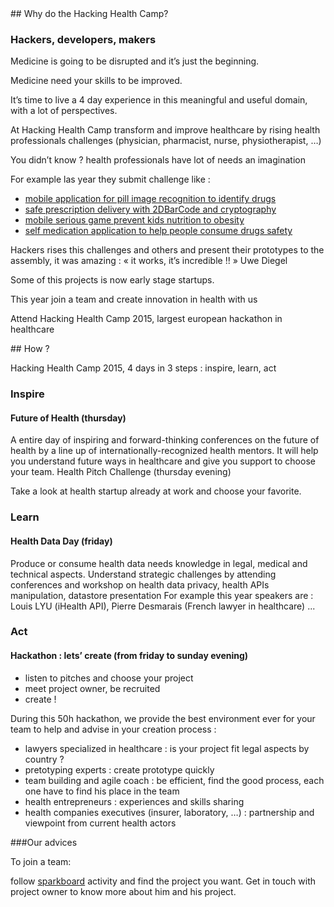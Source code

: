 <div class="col-xs-12 col-md-6" markdown="1">
## Why do the Hacking Health Camp?

### Hackers, developers, makers

Medicine is going to be disrupted and it’s just the beginning.

Medicine need your skills to be improved.

It’s time to live a 4 day experience in this meaningful and useful domain, with a lot of perspectives.

At Hacking Health Camp transform and improve healthcare by rising health professionals challenges (physician, pharmacist, nurse, physiotherapist, …)

You didn’t know ? health professionals have lot of needs an imagination

For example las year they submit challenge like :

- [mobile application for pill image recognition to identify drugs](http://projects.digitalhealthcamp.eu/projet0/)
- [safe prescription delivery with 2DBarCode and cryptography](http://projects.digitalhealthcamp.eu/projet1/)
- [mobile serious game prevent kids nutrition to obesity](http://projects.digitalhealthcamp.eu/serious-games-sur-la-nutrition/)
- [self medication application to help people consume drugs safety](http://projects.digitalhealthcamp.eu/29-flash-med/)

Hackers rises this challenges and others and present their prototypes to the assembly, it was amazing :
« it works, it’s incredible !! » Uwe Diegel

Some of this projects is now early stage startups.

This year join a team and create innovation in health with us

Attend Hacking Health Camp 2015, largest european hackathon in healthcare

</div>

<div class="col-xs-12 col-md-6" markdown="1">
## How ?

Hacking Health Camp 2015, 4 days in 3 steps : inspire, learn, act

### Inspire

#### Future of Health (thursday)

A entire day of inspiring and forward-thinking conferences on the future of health by a line up of internationally-recognized health mentors. It will help you understand future ways in healthcare and give you support to choose your team.
Health Pitch Challenge (thursday evening)

Take a look at health startup already at work and choose your favorite.

### Learn

#### Health Data Day (friday)

Produce or consume health data needs knowledge in legal, medical and technical aspects.
Understand strategic challenges by attending conferences and workshop on health data privacy, health APIs manipulation, datastore presentation
For example this year speakers are : Louis LYU (iHealth API), Pierre Desmarais (French lawyer in healthcare) ...

### Act

#### Hackathon : lets’ create (from friday to sunday evening)

- listen to pitches and choose your project
- meet project owner, be recruited
- create !

During this 50h hackathon, we provide the best environment ever for your team to help and advise in your creation process :

- lawyers specialized in healthcare : is your project fit legal aspects by country ?
- pretotyping experts : create prototype quickly
- team building and agile coach : be efficient, find the good process, each one have to find his place in the team
- health entrepreneurs : experiences and skills sharing
- health companies executives (insurer, laboratory, …) : partnership and viewpoint from current health actors

###Our advices

To join a team:

follow [sparkboard](http://hhcamp.sparkboard.com) activity and find the project you want. Get in touch with project owner to know more about him and his project.

</div>
